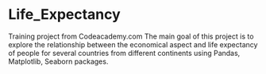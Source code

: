 # Life_Expectancy
Training project from Codeacademy.com
The main goal of this project is to explore the relationship between the economical aspect and life expectancy of people for several countries from different continents using Pandas, Matplotlib, Seaborn packages.
